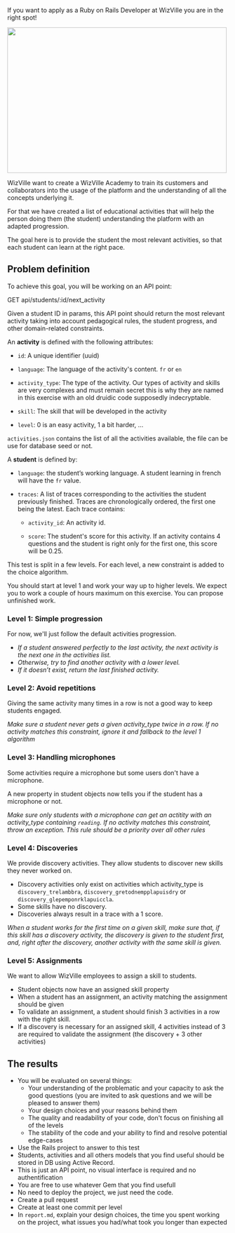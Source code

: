 If you want to apply as a Ruby on Rails Developer at WizVille you are in the right spot!

<img src="https://cdn-images.welcometothejungle.com/DRfnXtN9bgVLITKSI8SRILIK9XmLlA6-4kNo9rZsKVg/rs:auto:2000::/q:85/czM6Ly93dHRqLXByb2R1Y3Rpb24vdXBsb2Fkcy9pbWFnZS9maWxlLzEwMzAvMTY1MzkwLzg1MTQyNTBiLWFlMTEtNGFiZi1hOTI4LTUxMTRhOGEzNDkxNi5qcGc" width="500" height="332"></a>

WizVille want to create a WizVille Academy to train its customers and collaborators into the usage of the platform and the understanding of all the concepts underlying it.

For that we have created a list of educational activities that will help the person doing them (the student) understanding the platform with an adapted progression.

The goal here is to provide the student the most relevant activities, so that each student can learn at the right pace.

## Problem definition

To achieve this goal, you will be working on an API point:

GET api/students/:id/next_activity

Given a student ID in params, this API point should return the most relevant activity taking into account pedagogical rules, the student progress, and other domain-related constraints.

An **activity** is defined with the following attributes:

- `id`: A unique identifier (uuid)

- `language`: The language of the activity's content. `fr` or `en`

- `activity_type`: The type of the activity. Our types of activity and skills are very complexes and must remain secret this is why they are named in this exercise with an old druidic code supposedly indecryptable.

- `skill`: The skill that will be developed in the activity

- `level`: 0 is an easy activity, 1 a bit harder, ...

`activities.json` contains the list of all the activities available, the file can be use for database seed or not.

A **student** is defined by:

- `language`: the student’s working language. A student learning in french will have the `fr` value.

- `traces`: A list of traces corresponding to the activities the student previously finished. Traces are chronologically ordered, the first one being the latest. Each trace contains:

  - `activity_id`: An activity id.

  - `score`: The student's score for this activity. If an activity contains 4 questions and the student is right only for the first one, this score will be 0.25.

This test is split in a few levels. For each level, a new constraint is added to the choice algorithm.

You should start at level 1 and work your way up to higher levels. We expect you to work a couple of hours maximum on this exercise. You can propose unfinished work.

### Level 1: Simple progression

For now, we'll just follow the default activities progression.

- _If a student answered perfectly to the last activity, the next activity is the next one in the activities list._
- _Otherwise, try to find another activity with a lower level._
- _If it doesn’t exist, return the last finished activity._

### Level 2: Avoid repetitions

Giving the same activity many times in a row is not a good way to keep students engaged.

_Make sure a student never gets a given activity_type twice in a row.
If no activity matches this constraint, ignore it and fallback to the level 1 algorithm_

### Level 3: Handling microphones

Some activities require a microphone but some users don't have a microphone.

A new property in student objects now tells you if the student has a microphone or not.

_Make sure only students with a microphone can get an actitity with an activity_type containing `reading`. If no activity matches this constraint, throw an exception. This rule should be a priority over all other rules_

### Level 4: Discoveries

We provide discovery activities. They allow students to discover new skills they never worked on.

- Discovery activities only exist on activities which activity_type is `discovery_trelambbra`, `discovery_gretodnempplapuisdry` or `discovery_glepemponrklapuiccla`.
- Some skills have no discovery.
- Discoveries always result in a trace with a 1 score.

_When a student works for the first time on a given skill, make sure that, if this skill has a discovery activity, the discovery is given to the student first, and, right after the discovery, another activity with the same skill is given._

### Level 5: Assignments

We want to allow WizVille employees to assign a skill to students.

- Student objects now have an assigned skill property
- When a student has an assignment, an activity matching the assignment should be given
- To validate an assignment, a student should finish 3 activities in a row with the right skill.
- If a discovery is necessary for an assigned skill, 4 activities instead of 3 are required to validate the assignment (the discovery + 3 other activities)

## The results
- You will be evaluated on several things:
  - Your understanding of the problematic and your capacity to ask the good questions (you are invited to ask questions and we will be pleased to answer them)
  - Your design choices and your reasons behind them
  - The quality and readability of your code, don't focus on finishing all of the levels
  - The stability of the code and your ability to find and resolve potential edge-cases
- Use the Rails project to answer to this test
- Students, activities and all others models that you find useful should be stored in DB using Active Record.
- This is just an API point, no visual interface is required and no authentification
- You are free to use whatever Gem that you find usefull
- No need to deploy the project, we just need the code.
- Create a pull request
- Create at least one commit per level
- In `report.md`, explain your design choices, the time you spent working on the project, what issues you had/what took you longer than expected
